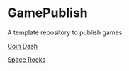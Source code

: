 # GamePublish
A template repository to publish games

[Coin Dash](https://wcu-cs-cooperlab.github.io/demo-games-michaelxmyers/finishedCoinDash/)

[Space Rocks](https://wcu-cs-cooperlab.github.io/demo-games-michaelxmyers/sep16/)
